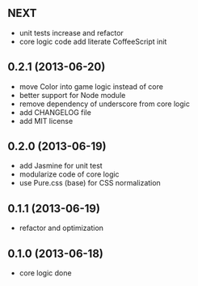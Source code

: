 ## NEXT

- unit tests increase and refactor
- core logic code add literate CoffeeScript init


## 0.2.1 (2013-06-20)

- move Color into game logic instead of core
- better support for Node module
- remove dependency of underscore from core logic
- add CHANGELOG file
- add MIT license


## 0.2.0 (2013-06-19)

- add Jasmine for unit test
- modularize code of core logic
- use Pure.css (base) for CSS normalization


## 0.1.1 (2013-06-19)

- refactor and optimization


## 0.1.0 (2013-06-18)

- core logic done
